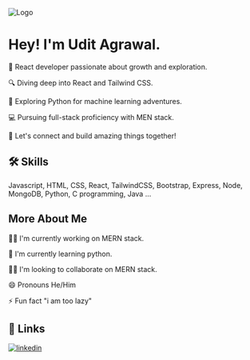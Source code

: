 
![Logo]([https://cdna.artstation.com/p/assets/images/images/028/102/058/original/pixel-jeff-matrix-s.gif?1593487263](https://i.pinimg.com/originals/f8/41/ac/f841ac2befaedda240c55a06b23b33ec.gif))


# Hey! I'm Udit Agrawal.

🚀 React developer passionate about growth and exploration.

🔍 Diving deep into React and Tailwind CSS.

🐍 Exploring Python for machine learning adventures.

💻 Pursuing full-stack proficiency with MEN stack.

👥 Let's connect and build amazing things together!


## 🛠 Skills
Javascript, HTML, CSS, React, TailwindCSS, Bootstrap, Express, Node, MongoDB, Python, C programming, Java ... 


## More About Me
👩‍💻 I'm currently working on MERN stack.

🧠 I'm currently learning python.

👯‍♀️ I'm looking to collaborate on MERN stack.

😄 Pronouns He/Him

⚡️ Fun fact "i am too lazy" 


## 🔗 Links
[![linkedin](https://img.shields.io/badge/linkedin-0A66C2?style=for-the-badge&logo=linkedin&logoColor=white)](https://www.linkedin.com/in/udit-agrawal-141292276/)


